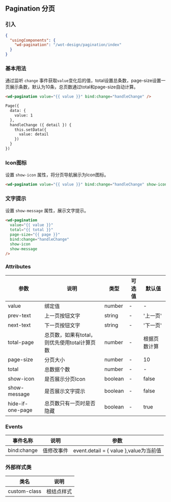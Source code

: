 ## Pagination 分页

### 引入

```json
{
  "usingComponents": {
    "wd-pagination": "/wot-design/pagination/index"
  }
}
```

### 基本用法

通过监听 `change` 事件获取`value`变化后的值，total设置总条数，page-size设置一页展示条数，默认为10条，总页数通过total和page-size自动计算。

```html
<wd-pagination value="{{ value }}" bind:change="handleChange" />

Page({
  data: {
    value: 1
  },
  handleChange ({ detail }) {
    this.setData({
      value: detail
    })
  }
})
```

### Icon图标

设置 `show-icon` 属性，将分页导航展示为Icon图标。

```html
<wd-pagination value="{{ value }}" bind:change="handleChange" show-icon ></wd-pagination>
```

### 文字提示

设置 `show-message` 属性，展示文字提示。

```html
<wd-pagination 
  value="{{ value }}" 
  total="{{ total }}" 
  page-size="{{ page }}" 
  bind:change="handleChange" 
  show-icon 
  show-message
/>
```

### Attributes

| 参数      | 说明                                 | 类型      | 可选值       | 默认值   |
|---------- |------------------------------------ |---------- |------------- |-------- |
| value | 绑定值 | number | - | - |
| prev-text | 上一页按钮文字 |  string | - | '上一页' |
| next-text | 下一页按钮文字 |  string | - | '下一页' |
| total-page | 总页数，如果有total，则优先使用total计算页数 |  number | - | 根据页数计算 |
| page-size | 分页大小 |  number | - | 10 |
| total | 总数据个数 |  number | - | - |
| show-icon | 是否展示分页Icon |  boolean | - | false |
| show-message | 是否展示文字提示 |  boolean | - | false |
| hide-if-one-page | 总页数只有一页时是否隐藏 |  boolean | - | true |

### Events

| 事件名称      | 说明                                 | 参数     |
|------------- |------------------------------------ |--------- |
| bind:change | 值修改事件 | event.detail = { value },value为当前值 |

### 外部样式类

| 类名     | 说明                |
|---------|---------------------|
| custom-class | 根结点样式 |